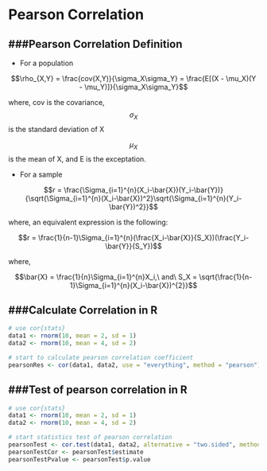 # Pearson Correlation

<script type="text/javascript" src="../js/general.js"></script>

###Pearson Correlation Definition
---

* For a population

$$\rho_{X,Y} = \frac{cov(X,Y)}{\sigma_X\sigma_Y} = \frac{E[(X - \mu_X)(Y - \mu_Y)]}{\sigma_X\sigma_Y}$$

where, cov is the covariance, $$\sigma_X$$ is the standard deviation of X

$$\mu_X$$ is the mean of X, and E is the exceptation.

* For a sample

$$r = \frac{\Sigma_{i=1}^{n}(X_i-\bar{X})(Y_i-\bar{Y})}{\sqrt{\Sigma_{i=1}^{n}(X_i-\bar{X})^2}\sqrt{\Sigma_{i=1}^{n}(Y_i-\bar{Y})^2}}$$

where, an equivalent expression is the following:

$$r = \frac{1}{n-1}\Sigma_{i=1}^{n}(\frac{X_i-\bar{X}}{S_X})(\frac{Y_i-\bar{Y}}{S_Y})$$

where,

$$\bar{X} = \frac{1}{n}\Sigma_{i=1}^{n}X_i,\ and\ S_X = \sqrt{\frac{1}{n-1}\Sigma_{i=1}^{n}(X_i-\bar{X})^{2}}$$

###Calculate Correlation in R
---

```R
# use cor{stats}
data1 <- rnorm(10, mean = 2, sd = 1)
data2 <- rnorm(10, mean = 4, sd = 2)

# start to calculate pearson correlation coefficient
pearsonRes <- cor(data1, data2, use = "everything", method = "pearson")
```

###Test of pearson correlation in R
---

```R
# use cor{stats}
data1 <- rnorm(10, mean = 2, sd = 1)
data2 <- rnorm(10, mean = 4, sd = 2)

# start statistics test of pearson correlation
pearsonTest <- cor.test(data1, data2, alternative = "two.sided", method = "pearson")
pearsonTestCor <- pearsonTest$estimate
pearsonTestPvalue <- pearsonTest$p.value
```